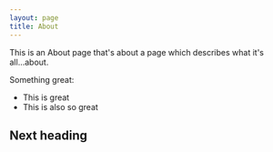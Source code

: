 ```yaml
---
layout: page
title: About
---
```


This is an About page that's about a page which describes what it's all...about. 

Something great: 
- This is great
- This is also so great

## Next heading

